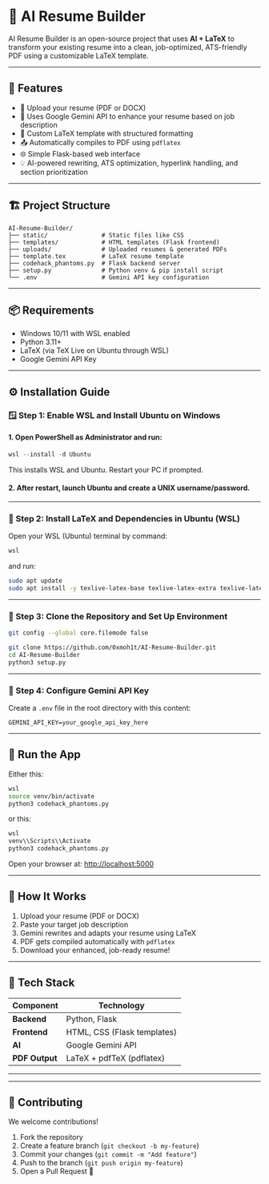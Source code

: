 # 🧠 AI Resume Builder

AI Resume Builder is an open-source project that uses **AI + LaTeX** to transform your existing resume into a clean, job-optimized, ATS-friendly PDF using a customizable LaTeX template.



---

## 🚀 Features

- 📄 Upload your resume (PDF or DOCX)
- 🧠 Uses Google Gemini API to enhance your resume based on job description
- 📘 Custom LaTeX template with structured formatting
- 📤 Automatically compiles to PDF using `pdflatex`
- 🌐 Simple Flask-based web interface
- 💡 AI-powered rewriting, ATS optimization, hyperlink handling, and section prioritization

---

## 🏗️ Project Structure

```
AI-Resume-Builder/
├── static/               # Static files like CSS
├── templates/            # HTML templates (Flask frontend)
├── uploads/              # Uploaded resumes & generated PDFs
├── template.tex          # LaTeX resume template
├── codehack_phantoms.py  # Flask backend server
├── setup.py              # Python venv & pip install script
└── .env                  # Gemini API key configuration
```

---

## 📦 Requirements

- Windows 10/11 with WSL enabled
- Python 3.11+
- LaTeX (via TeX Live on Ubuntu through WSL)
- Google Gemini API Key

---

## ⚙️ Installation Guide

### 🪟 Step 1: Enable WSL and Install Ubuntu on Windows

#### 1. Open PowerShell as Administrator and run:

```powershell
wsl --install -d Ubuntu
```

This installs WSL and Ubuntu. Restart your PC if prompted.

#### 2. After restart, launch Ubuntu and create a UNIX username/password.

---

### 🐧 Step 2: Install LaTeX and Dependencies in Ubuntu (WSL)

Open your WSL (Ubuntu) terminal by command:

```bash
wsl
```

and run:

```bash
sudo apt update
sudo apt install -y texlive-latex-base texlive-latex-extra texlive-latex-recommended texlive-fonts-extra texlive-font-utils python3-venv python3-pip
```

---

### 📁 Step 3: Clone the Repository and Set Up Environment

```bash
git config --global core.filemode false
```
```bash
git clone https://github.com/0xmoh1t/AI-Resume-Builder.git
cd AI-Resume-Builder
python3 setup.py
```

---

### 🔐 Step 4: Configure Gemini API Key

Create a `.env` file in the root directory with this content:

```
GEMINI_API_KEY=your_google_api_key_here
```

---

## 🧲 Run the App
Either this:

```bash
wsl
source venv/bin/activate
python3 codehack_phantoms.py
```
or this:
```bash
wsl
venv\\Scripts\\Activate
python3 codehack_phantoms.py
```

Open your browser at: [http://localhost:5000](http://localhost:5000)

---

## 🧠 How It Works

1. Upload your resume (PDF or DOCX)
2. Paste your target job description
3. Gemini rewrites and adapts your resume using LaTeX
4. PDF gets compiled automatically with `pdflatex`
5. Download your enhanced, job-ready resume!

---

## 🧰 Tech Stack

| Component      | Technology                  |
| -------------- | --------------------------- |
| **Backend**    | Python, Flask               |
| **Frontend**   | HTML, CSS (Flask templates) |
| **AI**         | Google Gemini API           |
| **PDF Output** | LaTeX + pdfTeX (pdflatex)   |

---

---

## 🤝 Contributing

We welcome contributions!

1. Fork the repository
2. Create a feature branch (`git checkout -b my-feature`)
3. Commit your changes (`git commit -m "Add feature"`)
4. Push to the branch (`git push origin my-feature`)
5. Open a Pull Request 🚀
